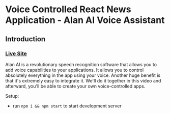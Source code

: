 # Voice Controlled React News Application - Alan AI Voice Assistant




## Introduction
### [Live Site](https://fervent-volhard-6e821f.netlify.app/)
 Alan AI is a revolutionary speech recognition software that allows you to add voice capabilities to your applications. It allows you to control absolutely everything in the app using your voice. Another huge benefit is that it's extremely easy to integrate it. We'll do it together in this video and afterward, you'll be able to create your own voice-controlled apps.  

Setup:
- run ```npm i && npm start``` to start development server
